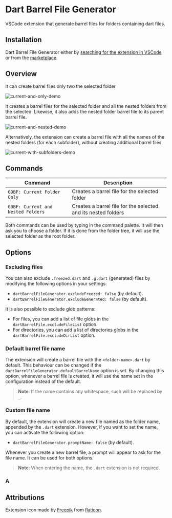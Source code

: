 # Dart Barrel File Generator

VSCode extension that generate barrel files for folders containing dart files.

## Installation

Dart Barrel File Generator either by [searching for the extension in VSCode](https://code.visualstudio.com/docs/editor/extension-gallery#_search-for-an-extension) or from the [marketplace](https://marketplace.visualstudio.com/).

## Overview

It can create barrel files only two the selected folder

![current-and-only-demo](https://raw.githubusercontent.com/mikededo/dartBarrelFileGenerator/master/assets/current-only.gif)

It creates a barrel files for the selected folder and all the nested folders from the selected. Likewise, it also adds the nested folder barrel file to its parent barrel file.

![current-and-nested-demo](https://raw.githubusercontent.com/mikededo/dartBarrelFileGenerator/master/assets/current-and-nested.gif)

Alternatively, the extension can create a barrel file with all the names of the nested folders (for each subfolder), without creating additional barrel files.

![current-with-subfolders-demo](https://raw.githubusercontent.com/mikededo/dartBarrelFileGenerator/master/assets/current-with-subfolders.gif)

## Commands

| Command                            | Description                                                   |
| ---------------------------------- | ------------------------------------------------------------- |
| `GDBF: Current Folder Only`        | Creates a barrel file for the selected folder                 |
| `GDBF: Current and Nested Folders` | Creates a barrel file for the selected and its nested folders |

Both commands can be used by typing in the command palette. It will then ask you to choose a folder. If it is done from the folder tree, it will use the selected folder as the root folder.

## Options

### Excluding files

You can also exclude `.freezed.dart` and `.g.dart` (generated) files by modifying the following options in your settings:

- `dartBarrelFileGenerator.excludeFreezed: false` (by default).
- `dartBarrelFileGenerator.excludeGenerated: false` (by default).

It is also possible to exclude glob patterns:

- For files, you can add a list of file globs in the `dartBarrelFile.excludeFileList` option.
- For directories, you can add a list of directories globs in the `dartBarrelFile.excludeDirList` option.

### Default barrel file name

The extension will create a barrel file with the `<folder-name>.dart` by default. This behaviour can be changed if the `dartBarrelFileGenerator.defaultBarrelName` option is set. By changing this option, whenever a barrel file is created, it will use the name set in the configuration instead of the default.

> **Note**: If the name contains any whitespace, such will be replaced by `_`.

### Custom file name

By default, the extension will create a new file named as the folder name, appended by the `.dart` extension. However, if you want to set the name, you can activate the following option:

- `dartBarrelFileGenerator.promptName: false` (by default).

Whenever you create a new barrel file, a prompt will appear to ask for the file name. It can be used for both options.

> **Note**: When entering the name, the `.dart` extension is not required.

### A

## Attributions

Extension icon made by [Freepik](https://www.flaticon.com/authors/freepik) from [flaticon](www.flaticon.com).
